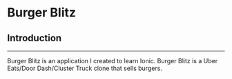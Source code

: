 # Burger Blitz

## Introduction

---

Burger Blitz is an application I created to learn Ionic. Burger Blitz is a Uber Eats/Door Dash/Cluster Truck clone that sells burgers. 


